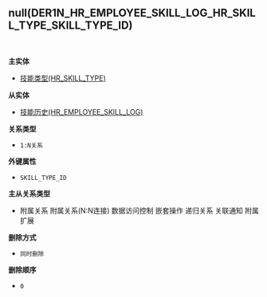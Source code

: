 ## null(DER1N_HR_EMPLOYEE_SKILL_LOG_HR_SKILL_TYPE_SKILL_TYPE_ID) <!-- {docsify-ignore-all} -->



<br>
<p class="panel-title"><b>主实体</b></p>

* [技能类型(HR_SKILL_TYPE)](module/hr/hr_skill_type)

<p class="panel-title"><b>从实体</b></p>

* [技能历史(HR_EMPLOYEE_SKILL_LOG)](module/hr/hr_employee_skill_log)

<p class="panel-title"><b>关系类型</b></p>

* `1:N关系`

<p class="panel-title"><b>外键属性</b></p>

* `SKILL_TYPE_ID`

<p class="panel-title"><b>主从关系类型</b></p>

* <i class="fa fa-square"/></i> 附属关系 <i class="fa fa-square"/></i> 附属关系(N:N连接) <i class="fa fa-square"/></i> 数据访问控制 <i class="fa fa-square"/></i> 嵌套操作 <i class="fa fa-square"/></i> 递归关系 <i class="fa fa-square"/></i> 关联通知 <i class="fa fa-square"/></i> 附属扩展

<p class="panel-title"><b>删除方式</b></p>

* `同时删除`

<p class="panel-title"><b>删除顺序</b></p>

* `0`
